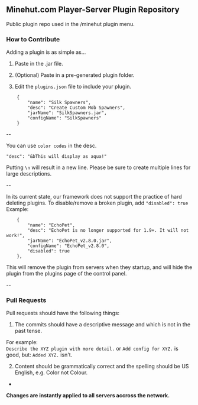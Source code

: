 ## Minehut.com Player-Server Plugin Repository
Public plugin repo used in the /minehut plugin menu. 

### How to Contribute
Adding a plugin is as simple as...

1. Paste in the .jar file.

2. (Optional) Paste in a pre-generated plugin folder.

3. Edit the `plugins.json` file to include your plugin. 

```
    {
		"name": "Silk Spawners",  
		"desc": "Create Custom Mob Spawners",  
		"jarName": "SilkSpawners.jar",  
		"configName": "SilkSpawners"  
	}
```

--

You can use `color codes` in the desc.
```
"desc": "&bThis will display as aqua!"
```
Putting `\n` will result in a new line.
Please be sure to create multiple lines for large descriptions.

--

In its current state, our framework does not support the practice of hard deleting plugins. To disable/remove a broken plugin, add `"disabled": true`
Example: 
```
	{	
		"name": "EchoPet",
		"desc": "EchoPet is no longer supported for 1.9+. It will not work!",
		"jarName": "EchoPet_v2.8.0.jar",
		"configName": "EchoPet_v2.8.0",
		"disabled": true
	},
```

This will remove the plugin from servers when they startup, and will hide the plugin from the plugins page of the control panel.

--
### Pull Requests
Pull requests should have the following things:

1. The commits should have a descriptive message and which is not in the past tense.

  For example:  
  `Describe the XYZ plugin with more detail.` or `Add config for XYZ.` is good, but: `Added XYZ.` isn't.

2. Content should be grammatically correct and the spelling should be US English, e.g. Color not Colour.

-
**Changes are instantly applied to all servers accross the network.**
